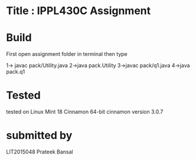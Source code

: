 # Title : IPPL430C Assignment
# Build
First open assignment folder in terminal
then type

1-> javac pack/Utility.java
2->java pack.Utility
3->javac pack/q1.java
4->java pack.q1




 # Tested
tested on Linux Mint 18 Cinnamon 64-bit
		cinnamon version 3.0.7



# submitted by 
LIT2015048
Prateek Bansal
